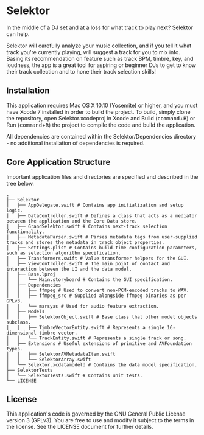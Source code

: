 # Selektor

In the middle of a DJ set and at a loss for what track to play next? Selektor can help.

Selektor will carefully analyze your music collection, and if you tell it what track you're currently playing, will suggest a track for you to mix into. Basing its recommendation on feature such as track BPM, timbre, key, and loudness, the app is a great tool for aspiring or beginner DJs to get to know their track collection and to hone their track selection skills!

## Installation

This application requires Mac OS X 10.10 (Yosemite) or higher, and you must have Xcode 7 installed in order to build the project. To build, simply clone the repository, open Selektor.xcodeproj in Xcode and Build (<kbd>command</kbd>+<kbd>B</kbd>) or Run (<kbd>command</kbd>+<kbd>R</kbd>) the project to compile the code and build the application.

All dependencies are contained within the Selektor/Dependencies directory - no additional installation of dependencies is required.

## Core Application Structure

Important application files and directories are specified and described in the tree below.

```aconf
.
├── Selektor
│   ├── AppDelegate.swift # Contains app initialization and setup logic.
│   ├── DataController.swift # Defines a class that acts as a mediator between the application and the Core Data store.
│   ├── GrandSelektor.swift # Contains next-track selection functionality.
│   ├── MetadataParser.swift # Parses metadata tags from user-supplied tracks and stores the metadata in track object properties.
│   ├── Settings.plist # Contains build-time configuration parameters, such as selection algorithm specification.
│   ├── Transformers.swift # Value transformer helpers for the GUI.
│   ├── ViewController.swift # The main point of contact and interaction between the UI and the data model.
│   ├── Base.lproj
│   │   └── Main.storyboard # Contains the GUI specification.
│   ├── Dependencies
│   │   ├── ffmpeg # Used to convert non-PCM-encoded tracks to WAV.
│   │   ├── ffmpeg_src # Supplied alongside ffmpeg binaries as per GPLv3.
│   │   └── marsyas # Used for audio feature extraction.
│   ├── Models
│   │   ├── SelektorObject.swift # Base class that other model objects subclass.
│   │   ├── TimbreVectorEntity.swift # Represents a single 16-dimensional timbre vector.
│   │   └── TrackEntity.swift # Represents a single track or song.
│   ├── Extensions # Useful extensions of primitive and AVFoundation types.
│   │   ├── SelektorAVMetadataItem.swift
│   │   └── SelektorArray.swift
│   └── Selektor.xcdatamodeld # Contains the data model specification.
├── SelektorTests
│   └── SelektorTests.swift # Contains unit tests.
└── LICENSE
```

## License

This application's code is governed by the GNU General Public License version 3 (GPLv3). You are free to use and modify it subject to the terms in the license. See the LICENSE document for further details.
